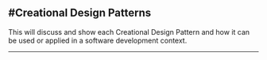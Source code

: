 #Creational Design Patterns
---

This will discuss and show each Creational Design Pattern and how it can be used or applied in a software development context. 

---